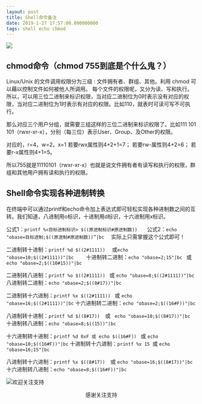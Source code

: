 ```yaml
---
layout: post
title: Shell命令备注
date: 2019-1-27 17:57:00.000000000
tags: shell echo chmod
---
```



![](https://apestalk.github.io/assets/BlogImages/shell.png)



## chmod命令（chmod 755到底是个什么鬼？）

Linux/Unix 的文件调用权限分为三级 : 文件拥有者、群组、其他。利用 chmod 可以藉以控制文件如何被他人所调用。
每个文件的权限呢，又分为读、写和执行。所以，可以用三位二进制来标识权限，当对应二进制位为0时表示没有对应的权限，当对应二进制位为1时表示有对应的权限。比如110，就表时可读可写不可执行。

那么对应三个用户分组，就需要三组这样的三位二进制来标识权限了。比如111 101 101（rwxr-xr-x），分别（每三位）表示User、Group、及Other的权限。

对应的，r=4，w=2，x=1
若要rwx属性则4+2+1=7；
若要rw-属性则4+2=6；
若要r-x属性则4+1=5。

所以755就是11110101（rwxr-xr-x）也就是说文件拥有者有读写和执行的权限，群组和其他用户拥有读和执行的权限。


## Shell命令实现各种进制转换

在终端中可以通过printf和echo命令加上表达式即可轻松实现各种进制数之间的互转。我们知道，八进制用o标识，十进制用d标识，十六进制用x标识。

公式1：``printf %<目标进制标识> $((原进制标识#原进制数))   `` 
公式2：``echo "obase=目标进制;$((原进制#原进制数))”|bc  `` 实际上只需掌握这个公式即可！

二进制转十进制：``printf %d $((2#1111))  ``           或`` echo "obase=10;$((2#1111))"|bc     `` 
十进制转二进制：``echo "obase=2;15"|bc `` 或 ``echo "obase=2;$((10#15))"|bc``

二进制转八进制：``printf %o $((2#1111)) ``  或   ``echo "obase=8;$((2#1111))"|bc``
八进制转二进制：``echo "obase=2;$((8#17))"|bc``

二进制转十六进制：``printf %x $((2#1111)) `` 或  ``echo "obase=16;$((2#1111))"|bc``
十六进制转二进制：``echo "obase=2;$((16#F))"|bc``

八进制转十进制：``printf %d $((8#17))  ``或 `` echo "obase=10;$((8#17))"|bc``
十进制转八进制：``echo "obase=8;$((15))"|bc``

十六进制转十进制：``printf %d 0xF 或 echo $((16#F)) `` 或 ``echo "obase=10;$((16#F))"|bc``
十进制转十六进制：``printf %x 15 ``或 ``echo "obase=16;15"|bc``

八进制转十六进制：``printf %x $((8#17))  ``或 ``echo "obase=16;$((8#17))"|bc``
十六进制转八进制：``echo "obase=8;$((16#F))"|bc``





![欢迎关注支持](https://apestalk.github.io/assets/BlogImages/wx.jpeg)
<center>感谢关注支持</center>


